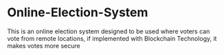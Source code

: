 # Online-Election-System
This is an online election system designed to be used where voters can vote from remote locations, if implemented with Blockchain Technology, it makes votes more secure
